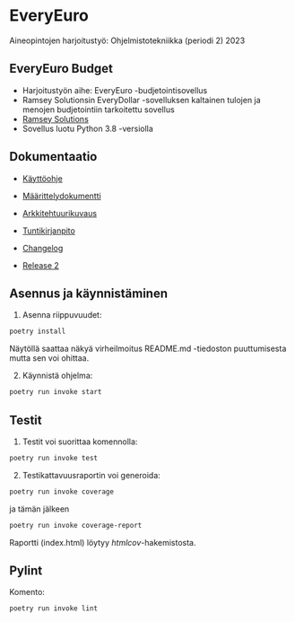 # EveryEuro
Aineopintojen harjoitustyö: Ohjelmistotekniikka (periodi 2) 2023

## EveryEuro Budget
* Harjoitustyön aihe: EveryEuro -budjetointisovellus
* Ramsey Solutionsin EveryDollar -sovelluksen kaltainen tulojen ja menojen budjetointiin tarkoitettu sovellus
* [Ramsey Solutions](https://www.ramseysolutions.com/ramseyplus/everydollar)
* Sovellus luotu Python 3.8 -versiolla

## Dokumentaatio
* [Käyttöohje](https://github.com/aarekr/ot-harjoitustyo/tree/main/EveryEuro/dokumentaatio/kayttoohje.md)
* [Määrittelydokumentti](https://github.com/aarekr/ot-harjoitustyo/tree/main/EveryEuro/dokumentaatio/maarittelydokumentti.md)
* [Arkkitehtuurikuvaus](https://github.com/aarekr/ot-harjoitustyo/blob/main/EveryEuro/dokumentaatio/arkkitehtuuri.md)
* [Tuntikirjanpito](https://github.com/aarekr/ot-harjoitustyo/tree/main/EveryEuro/dokumentaatio/tuntikirjanpito.md)
* [Changelog](https://github.com/aarekr/ot-harjoitustyo/tree/main/EveryEuro/dokumentaatio/changelog.md)

* [Release 2](https://github.com/aarekr/ot-harjoitustyo/releases/tag/viikko6)

## Asennus ja käynnistäminen
1. Asenna riippuvuudet:
```bash
poetry install
```
Näytöllä saattaa näkyä virheilmoitus README.md -tiedoston puuttumisesta mutta sen voi ohittaa.

2. Käynnistä ohjelma:
```bash
poetry run invoke start
```

## Testit
1. Testit voi suorittaa komennolla:
```bash
poetry run invoke test
```

2. Testikattavuusraportin voi generoida:
```bash
poetry run invoke coverage
```
ja tämän jälkeen
```bash
poetry run invoke coverage-report
```
Raportti (index.html) löytyy _htmlcov_-hakemistosta.

## Pylint
Komento:
```bash
poetry run invoke lint
```
